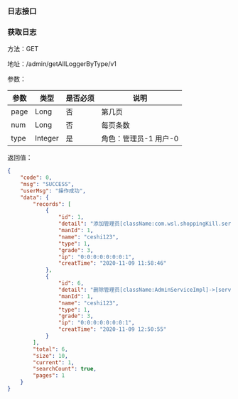 ### 日志接口
### 获取日志
方法：GET

地址：/admin/getAllLoggerByType/v1

参数：

|参数|类型|是否必须|说明|
|---|---|---|---|
|page|Long|否|第几页|
|num|Long|否|每页条数|
|type|Integer|是|角色：管理员-1 用户-0|

返回值：

```json
{
    "code": 0,
    "msg": "SUCCESS",
    "userMsg": "操作成功",
    "data": {
        "records": [
            {
                "id": 1,
                "detail": "添加管理员[className:com.wsl.shoppingKill.serviceImpl.AdminServiceImpl]",
                "manId": 1,
                "name": "ceshi123",
                "type": 1,
                "grade": 3,
                "ip": "0:0:0:0:0:0:0:1",
                "creatTime": "2020-11-09 11:58:46"
            },
            {
                "id": 6,
                "detail": "删除管理员[className:AdminServiceImpl]->[serviceImpladmin]",
                "manId": 1,
                "name": "ceshi123",
                "type": 1,
                "grade": 3,
                "ip": "0:0:0:0:0:0:0:1",
                "creatTime": "2020-11-09 12:50:55"
            }
        ],
        "total": 6,
        "size": 10,
        "current": 1,
        "searchCount": true,
        "pages": 1
    }
}

```

